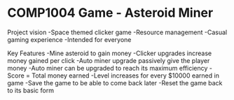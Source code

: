 # COMP1004 Game - Asteroid Miner

  Project vision
-Space themed clicker game
-Resource management
-Casual gaming experience
-Intended for everyone

  Key Features
-Mine asteroid to gain money
-Clicker upgrades increase money gained per click
-Auto miner upgrade passively give the player money
-Auto miner can be upgraded to reach its maximum efficiency
-Score = Total money earned
-Level increases for every $10000 earned in game
-Save the game to be able to come back later
-Reset the game back to its basic form
